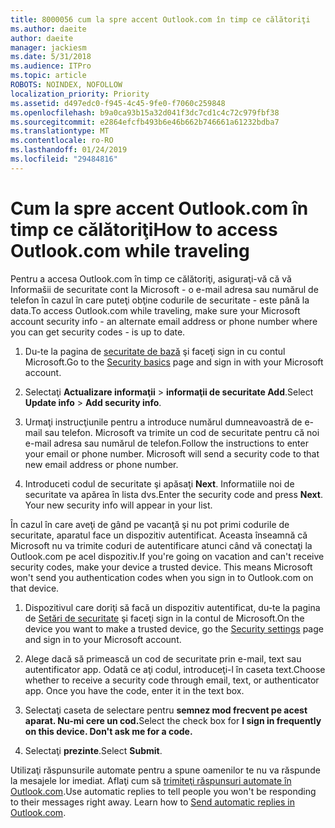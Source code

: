 ```yaml
---
title: 8000056 cum la spre accent Outlook.com în timp ce călătoriţi
ms.author: daeite
author: daeite
manager: jackiesm
ms.date: 5/31/2018
ms.audience: ITPro
ms.topic: article
ROBOTS: NOINDEX, NOFOLLOW
localization_priority: Priority
ms.assetid: d497edc0-f945-4c45-9fe0-f7060c259848
ms.openlocfilehash: b9a0ca93b15a32d041f3dc7cd1c4c72c979fbf38
ms.sourcegitcommit: e2864efcfb493b6e46b662b746661a61232bdba7
ms.translationtype: MT
ms.contentlocale: ro-RO
ms.lasthandoff: 01/24/2019
ms.locfileid: "29484816"
---
```

# <a name="how-to-access-outlookcom-while-traveling"></a><span data-ttu-id="21bb2-102">Cum la spre accent Outlook.com în timp ce călătoriţi</span><span class="sxs-lookup"><span data-stu-id="21bb2-102">How to access Outlook.com while traveling</span></span>

<span data-ttu-id="21bb2-103">Pentru a accesa Outlook.com în timp ce călătoriţi, asiguraţi-vă că vă Informašii de securitate cont la Microsoft - o e-mail adresa sau numărul de telefon în cazul în care puteţi obţine codurile de securitate - este până la data.</span><span class="sxs-lookup"><span data-stu-id="21bb2-103">To access Outlook.com while traveling, make sure your Microsoft account security info - an alternate email address or phone number where you can get security codes - is up to date.</span></span>
  
1. <span data-ttu-id="21bb2-104">Du-te la pagina de [securitate de bază](https://go.microsoft.com/fwlink/p/?linkid=842325) şi faceţi sign in cu contul Microsoft.</span><span class="sxs-lookup"><span data-stu-id="21bb2-104">Go to the [Security basics](https://go.microsoft.com/fwlink/p/?linkid=842325) page and sign in with your Microsoft account.</span></span> 
    
2. <span data-ttu-id="21bb2-105">Selectaţi **Actualizare informaţii** \> **informaţii de securitate Add**.</span><span class="sxs-lookup"><span data-stu-id="21bb2-105">Select **Update info** \> **Add security info**.</span></span> 
    
3. <span data-ttu-id="21bb2-p101">Urmaţi instrucţiunile pentru a introduce numărul dumneavoastră de e-mail sau telefon. Microsoft va trimite un cod de securitate pentru că noi e-mail adresa sau numărul de telefon.</span><span class="sxs-lookup"><span data-stu-id="21bb2-p101">Follow the instructions to enter your email or phone number. Microsoft will send a security code to that new email address or phone number.</span></span>
    
4. <span data-ttu-id="21bb2-p102">Introduceti codul de securitate şi apăsaţi **Next**. Informatiile noi de securitate va apărea în lista dvs.</span><span class="sxs-lookup"><span data-stu-id="21bb2-p102">Enter the security code and press **Next**. Your new security info will appear in your list.</span></span> 
    
<span data-ttu-id="21bb2-p103">În cazul în care aveţi de gând pe vacanţă şi nu pot primi codurile de securitate, aparatul face un dispozitiv autentificat. Aceasta înseamnă că Microsoft nu va trimite coduri de autentificare atunci când vă conectaţi la Outlook.com pe acel dispozitiv.</span><span class="sxs-lookup"><span data-stu-id="21bb2-p103">If you're going on vacation and can't receive security codes, make your device a trusted device. This means Microsoft won't send you authentication codes when you sign in to Outlook.com on that device.</span></span>
  
1. <span data-ttu-id="21bb2-112">Dispozitivul care doriţi să facă un dispozitiv autentificat, du-te la pagina de [Setări de securitate](https://go.microsoft.com/fwlink/p/?linkid=2002000&amp;clcid=0x409) şi faceţi sign in la contul de Microsoft.</span><span class="sxs-lookup"><span data-stu-id="21bb2-112">On the device you want to make a trusted device, go the [Security settings](https://go.microsoft.com/fwlink/p/?linkid=2002000&amp;clcid=0x409) page and sign in to your Microsoft account.</span></span> 
    
2. <span data-ttu-id="21bb2-p104">Alege dacă să primească un cod de securitate prin e-mail, text sau autentificator app. Odată ce aţi codul, introduceţi-l în caseta text.</span><span class="sxs-lookup"><span data-stu-id="21bb2-p104">Choose whether to receive a security code through email, text, or authenticator app. Once you have the code, enter it in the text box.</span></span>
    
3. <span data-ttu-id="21bb2-115">Selectaţi caseta de selectare pentru **semnez mod frecvent pe acest aparat. Nu-mi cere un cod.**</span><span class="sxs-lookup"><span data-stu-id="21bb2-115">Select the check box for **I sign in frequently on this device. Don't ask me for a code.**</span></span>
    
4. <span data-ttu-id="21bb2-116">Selectaţi **prezinte**.</span><span class="sxs-lookup"><span data-stu-id="21bb2-116">Select **Submit**.</span></span> 
    
<span data-ttu-id="21bb2-p105">Utilizaţi răspunsurile automate pentru a spune oamenilor te nu va răspunde la mesajele lor imediat. Aflaţi cum să [trimiteţi răspunsuri automate în Outlook.com](https://go.microsoft.com/fwlink/p/?linkid=2002100&amp;clcid=0x409).</span><span class="sxs-lookup"><span data-stu-id="21bb2-p105">Use automatic replies to tell people you won't be responding to their messages right away. Learn how to [Send automatic replies in Outlook.com](https://go.microsoft.com/fwlink/p/?linkid=2002100&amp;clcid=0x409).</span></span>
  


